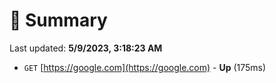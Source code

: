 # 📖 Summary
Last updated: **5/9/2023, 3:18:23 AM**

- `GET` [https://google.com](https://google.com) - **Up** (175ms)
